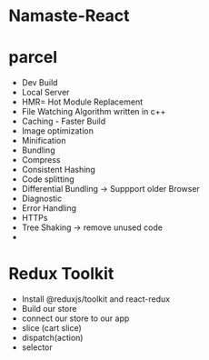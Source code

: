 # Namaste-React

# parcel

- Dev Build
- Local Server
- HMR= Hot Module Replacement
- File Watching Algorithm written in c++
- Caching - Faster Build
- Image optimization
- Minification
- Bundling
- Compress
- Consistent Hashing
- Code splitting
- Differential Bundling -> Suppport older Browser
- Diagnostic
- Error Handling
- HTTPs
- Tree Shaking -> remove unused code
-

# Redux Toolkit

- Install @reduxjs/toolkit and react-redux
- Build our store
- connect our store to our app
- slice (cart slice)
- dispatch(action)
- selector
